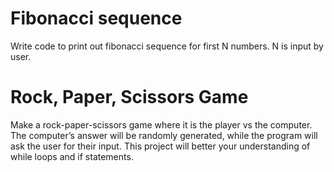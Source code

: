 # Fibonacci sequence
Write code to print out fibonacci sequence for first N numbers. N is input by user.

# Rock, Paper, Scissors Game
Make a rock-paper-scissors game where it is the player vs the computer. The computer’s answer will be randomly generated, while the program will ask the user for their input. This project will better your understanding of while loops and if statements.


